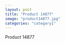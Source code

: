 ```yaml
---
layout: post
title: "Product 14877"
image: "product14877.jpg"
categories: "category1"
---
```

Product 14877
